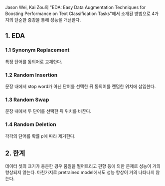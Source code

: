 Jason Wei, Kai Zou의 "EDA: Easy Data Augmentation Techniques for Boosting Performance on Text Classification Tasks"에서 소개된 방법으로 4가지의 단순한 증강을 통해 성능을 개선한다. 
## 1. EDA
### 1.1 Synonym Replacement
특정 단어를 동의어로 교체한다.
### 1.2 Random Insertion
문장 내에서 stop word가 아닌 단어를 선택한 뒤 동의어를 랜덤한 위치에 삽입한다.
### 1.3 Random Swap
문장 내에서 두 단어를 선택한 뒤 위치를 바꾼다.
### 1.4 Random Deletion
각각의 단어를 확률 $p$에 따라 제거한다.
## 2. 한계
데이터 셋의 크기가 충분한 경우 품질을 떨어트리고 편향 등에 의한 문제로 성능이 거의 향상되지 않는다. 마찬가지로 pretrained model에서도 성능 향상이 거의 나타나지 않는다.